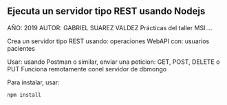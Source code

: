 ## Ejecuta un servidor tipo REST usando  Nodejs 

AÑO: 2019
AUTOR: GABRIEL SUAREZ VALDEZ
Prácticas del taller MSI....

Crea un servidor tipo REST usando:
operaciones WebAPI con:
usuarios
pacientes

Usar:
usando Postman o similar, enviar una peticion:
GET, POST, DELETE o PUT
Funciona remotamente conel servidor de dbmongo

Para instalar, usar:
```
npm install
```

